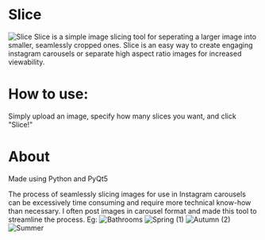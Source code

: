 # Slice
![Slice](https://github.com/matthewjguck/slice/assets/160309784/0e1e7262-8f83-45bc-a7e7-59958ca09b18)
Slice is a simple image slicing tool for seperating a larger image into smaller, seamlessly cropped ones. Slice is an easy way to create engaging instagram carousels or separate high aspect ratio images for increased viewability.

# How to use:
Simply upload an image, specify how many slices you want, and click "Slice!"

# About
Made using Python and PyQt5

The process of seamlessly slicing images for use in Instagram carousels can be excessively time consuming and require more technical know-how than necessary. I often post images in carousel format and made this tool to streamline the process. 
 Eg:
![Bathrooms](https://github.com/matthewjguck/slice/assets/160309784/47927d08-171f-48c7-9321-0f87bf595527)
![Spring (1)](https://github.com/matthewjguck/slice/assets/160309784/482a250e-d0bd-44c7-90dc-5750109a2915)
![Autumn (2)](https://github.com/matthewjguck/slice/assets/160309784/2c1cc8fc-9e54-4f8c-add9-60018b3f684e)
![Summer](https://github.com/matthewjguck/slice/assets/160309784/85c85391-62d9-436e-9ee8-339536b51eb4)
